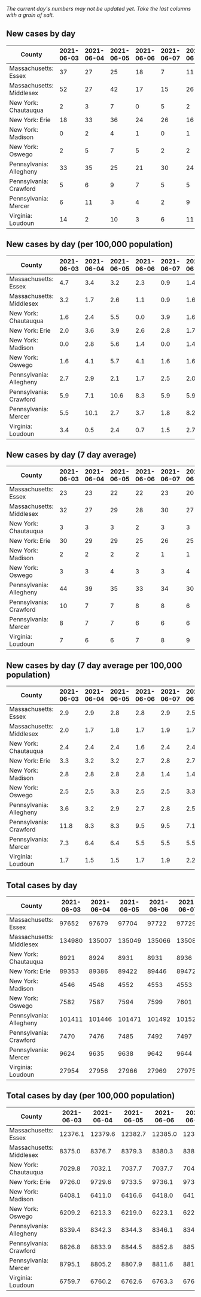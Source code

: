 _The current day's numbers may not be updated yet. Take the last columns with a grain of salt._
## New cases by day

| County | 2021-06-03 | 2021-06-04 | 2021-06-05 | 2021-06-06 | 2021-06-07 | 2021-06-08 | 2021-06-09 |
| --- | --- | --- | --- | --- | --- | --- | --- |
| Massachusetts: Essex | 37 | 27 | 25 | 18 | 7 | 11 |  |
| Massachusetts: Middlesex | 52 | 27 | 42 | 17 | 15 | 26 |  |
| New York: Chautauqua | 2 | 3 | 7 | 0 | 5 | 2 |  |
| New York: Erie | 18 | 33 | 36 | 24 | 26 | 16 |  |
| New York: Madison | 0 | 2 | 4 | 1 | 0 | 1 |  |
| New York: Oswego | 2 | 5 | 7 | 5 | 2 | 2 |  |
| Pennsylvania: Allegheny | 33 | 35 | 25 | 21 | 30 | 24 |  |
| Pennsylvania: Crawford | 5 | 6 | 9 | 7 | 5 | 5 |  |
| Pennsylvania: Mercer | 6 | 11 | 3 | 4 | 2 | 9 |  |
| Virginia: Loudoun | 14 | 2 | 10 | 3 | 6 | 11 |  |

## New cases by day (per 100,000 population)

| County | 2021-06-03 | 2021-06-04 | 2021-06-05 | 2021-06-06 | 2021-06-07 | 2021-06-08 | 2021-06-09 |
| --- | --- | --- | --- | --- | --- | --- | --- |
| Massachusetts: Essex | 4.7 | 3.4 | 3.2 | 2.3 | 0.9 | 1.4 |  |
| Massachusetts: Middlesex | 3.2 | 1.7 | 2.6 | 1.1 | 0.9 | 1.6 |  |
| New York: Chautauqua | 1.6 | 2.4 | 5.5 | 0.0 | 3.9 | 1.6 |  |
| New York: Erie | 2.0 | 3.6 | 3.9 | 2.6 | 2.8 | 1.7 |  |
| New York: Madison | 0.0 | 2.8 | 5.6 | 1.4 | 0.0 | 1.4 |  |
| New York: Oswego | 1.6 | 4.1 | 5.7 | 4.1 | 1.6 | 1.6 |  |
| Pennsylvania: Allegheny | 2.7 | 2.9 | 2.1 | 1.7 | 2.5 | 2.0 |  |
| Pennsylvania: Crawford | 5.9 | 7.1 | 10.6 | 8.3 | 5.9 | 5.9 |  |
| Pennsylvania: Mercer | 5.5 | 10.1 | 2.7 | 3.7 | 1.8 | 8.2 |  |
| Virginia: Loudoun | 3.4 | 0.5 | 2.4 | 0.7 | 1.5 | 2.7 |  |

## New cases by day (7 day average)

| County | 2021-06-03 | 2021-06-04 | 2021-06-05 | 2021-06-06 | 2021-06-07 | 2021-06-08 | 2021-06-09 |
| --- | --- | --- | --- | --- | --- | --- | --- |
| Massachusetts: Essex | 23 | 23 | 22 | 22 | 23 | 20 |  |
| Massachusetts: Middlesex | 32 | 27 | 29 | 28 | 30 | 27 |  |
| New York: Chautauqua | 3 | 3 | 3 | 2 | 3 | 3 |  |
| New York: Erie | 30 | 29 | 29 | 25 | 26 | 25 |  |
| New York: Madison | 2 | 2 | 2 | 2 | 1 | 1 |  |
| New York: Oswego | 3 | 3 | 4 | 3 | 3 | 4 |  |
| Pennsylvania: Allegheny | 44 | 39 | 35 | 33 | 34 | 30 |  |
| Pennsylvania: Crawford | 10 | 7 | 7 | 8 | 8 | 6 |  |
| Pennsylvania: Mercer | 8 | 7 | 7 | 6 | 6 | 6 |  |
| Virginia: Loudoun | 7 | 6 | 6 | 7 | 8 | 9 |  |

## New cases by day (7 day average per 100,000 population)

| County | 2021-06-03 | 2021-06-04 | 2021-06-05 | 2021-06-06 | 2021-06-07 | 2021-06-08 | 2021-06-09 |
| --- | --- | --- | --- | --- | --- | --- | --- |
| Massachusetts: Essex | 2.9 | 2.9 | 2.8 | 2.8 | 2.9 | 2.5 |  |
| Massachusetts: Middlesex | 2.0 | 1.7 | 1.8 | 1.7 | 1.9 | 1.7 |  |
| New York: Chautauqua | 2.4 | 2.4 | 2.4 | 1.6 | 2.4 | 2.4 |  |
| New York: Erie | 3.3 | 3.2 | 3.2 | 2.7 | 2.8 | 2.7 |  |
| New York: Madison | 2.8 | 2.8 | 2.8 | 2.8 | 1.4 | 1.4 |  |
| New York: Oswego | 2.5 | 2.5 | 3.3 | 2.5 | 2.5 | 3.3 |  |
| Pennsylvania: Allegheny | 3.6 | 3.2 | 2.9 | 2.7 | 2.8 | 2.5 |  |
| Pennsylvania: Crawford | 11.8 | 8.3 | 8.3 | 9.5 | 9.5 | 7.1 |  |
| Pennsylvania: Mercer | 7.3 | 6.4 | 6.4 | 5.5 | 5.5 | 5.5 |  |
| Virginia: Loudoun | 1.7 | 1.5 | 1.5 | 1.7 | 1.9 | 2.2 |  |

## Total cases by day

| County | 2021-06-03 | 2021-06-04 | 2021-06-05 | 2021-06-06 | 2021-06-07 | 2021-06-08 | 2021-06-09 |
| --- | --- | --- | --- | --- | --- | --- | --- |
| Massachusetts: Essex | 97652 | 97679 | 97704 | 97722 | 97729 | 97740 |  |
| Massachusetts: Middlesex | 134980 | 135007 | 135049 | 135066 | 135081 | 135107 |  |
| New York: Chautauqua | 8921 | 8924 | 8931 | 8931 | 8936 | 8938 |  |
| New York: Erie | 89353 | 89386 | 89422 | 89446 | 89472 | 89488 |  |
| New York: Madison | 4546 | 4548 | 4552 | 4553 | 4553 | 4554 |  |
| New York: Oswego | 7582 | 7587 | 7594 | 7599 | 7601 | 7603 |  |
| Pennsylvania: Allegheny | 101411 | 101446 | 101471 | 101492 | 101522 | 101546 |  |
| Pennsylvania: Crawford | 7470 | 7476 | 7485 | 7492 | 7497 | 7502 |  |
| Pennsylvania: Mercer | 9624 | 9635 | 9638 | 9642 | 9644 | 9653 |  |
| Virginia: Loudoun | 27954 | 27956 | 27966 | 27969 | 27975 | 27986 |  |

## Total cases by day (per 100,000 population)

| County | 2021-06-03 | 2021-06-04 | 2021-06-05 | 2021-06-06 | 2021-06-07 | 2021-06-08 | 2021-06-09 |
| --- | --- | --- | --- | --- | --- | --- | --- |
| Massachusetts: Essex | 12376.1 | 12379.6 | 12382.7 | 12385.0 | 12385.9 | 12387.3 |  |
| Massachusetts: Middlesex | 8375.0 | 8376.7 | 8379.3 | 8380.3 | 8381.3 | 8382.9 |  |
| New York: Chautauqua | 7029.8 | 7032.1 | 7037.7 | 7037.7 | 7041.6 | 7043.2 |  |
| New York: Erie | 9726.0 | 9729.6 | 9733.5 | 9736.1 | 9739.0 | 9740.7 |  |
| New York: Madison | 6408.1 | 6411.0 | 6416.6 | 6418.0 | 6418.0 | 6419.4 |  |
| New York: Oswego | 6209.2 | 6213.3 | 6219.0 | 6223.1 | 6224.8 | 6226.4 |  |
| Pennsylvania: Allegheny | 8339.4 | 8342.3 | 8344.3 | 8346.1 | 8348.5 | 8350.5 |  |
| Pennsylvania: Crawford | 8826.8 | 8833.9 | 8844.5 | 8852.8 | 8858.7 | 8864.6 |  |
| Pennsylvania: Mercer | 8795.1 | 8805.2 | 8807.9 | 8811.6 | 8813.4 | 8821.6 |  |
| Virginia: Loudoun | 6759.7 | 6760.2 | 6762.6 | 6763.3 | 6764.8 | 6767.4 |  |
